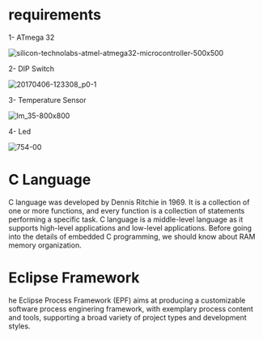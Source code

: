
# requirements
 
 1- ATmega 32
 
![silicon-technolabs-atmel-atmega32-microcontroller-500x500](https://user-images.githubusercontent.com/33217386/42113444-91bf5c60-7beb-11e8-8fcd-d64a8225eb1c.png)

2- DIP Switch

![20170406-123308_p0-1](https://user-images.githubusercontent.com/33217386/42113509-c7896142-7beb-11e8-962a-fce1787ef27e.jpg)

3- Temperature Sensor

![lm_35-800x800](https://user-images.githubusercontent.com/33217386/42113563-f233ce00-7beb-11e8-9033-50cbadeb6b49.jpg)

4- Led

![754-00](https://user-images.githubusercontent.com/33217386/42113625-29563576-7bec-11e8-8222-444044f48b5a.jpg)


# C Language

C language was developed by Dennis Ritchie in 1969. It is a collection of one or more functions, and every function is a collection of statements performing a specific task.
C language is a middle-level language as it supports high-level applications and low-level applications. Before going into the details of embedded C programming, we should know about RAM memory organization.

# Eclipse Framework

he Eclipse Process Framework (EPF) aims at producing a customizable software process enginering framework, with exemplary process content and tools, supporting a broad variety of project types and development styles.























   

